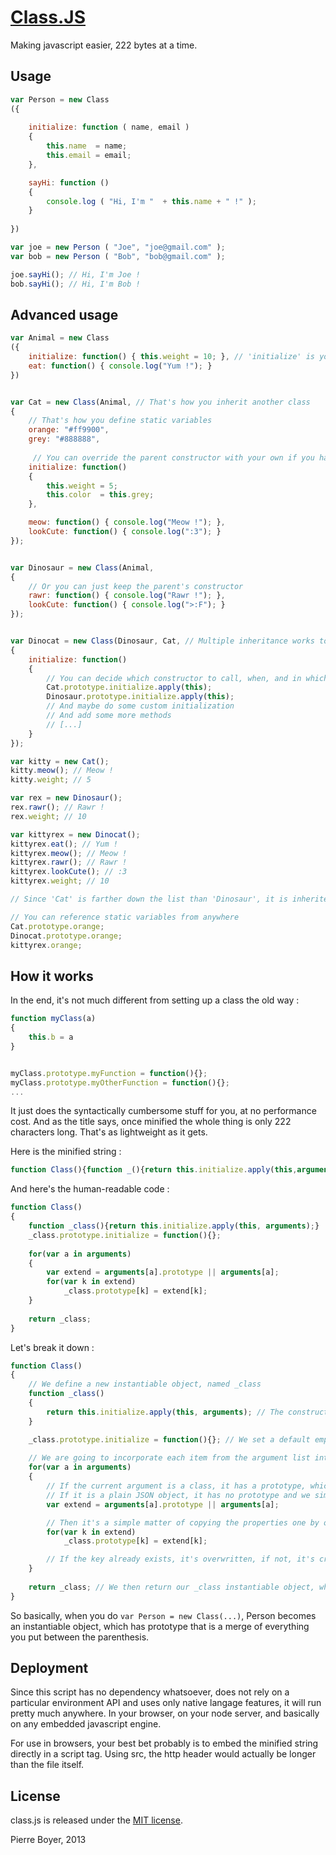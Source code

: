 [Class.JS](https://github.com/npny/class.js)
========
Making javascript easier, 222 bytes at a time.


Usage
-----

```javascript
var Person = new Class
({
  
    initialize: function ( name, email )
    {
        this.name  = name;
        this.email = email;
    },

    sayHi: function ()
    {
        console.log ( "Hi, I'm "  + this.name + " !" );
    }
  
})

var joe = new Person ( "Joe", "joe@gmail.com" );
var bob = new Person ( "Bob", "bob@gmail.com" );

joe.sayHi(); // Hi, I'm Joe !
bob.sayHi(); // Hi, I'm Bob !
```


Advanced usage
--------------

```javascript
var Animal = new Class
({
    initialize: function() { this.weight = 10; }, // 'initialize' is your constructor
    eat: function() { console.log("Yum !"); }
})


var Cat = new Class(Animal, // That's how you inherit another class
{                    
    // That's how you define static variables
    orange: "#ff9900", 
    grey: "#888888",
    
     // You can override the parent constructor with your own if you have custom initialization to do
    initialize: function() 
    {
        this.weight = 5;
        this.color  = this.grey;
    },

    meow: function() { console.log("Meow !"); },
    lookCute: function() { console.log(":3"); }
});


var Dinosaur = new Class(Animal,
{
    // Or you can just keep the parent's constructor
    rawr: function() { console.log("Rawr !"); },
    lookCute: function() { console.log(">:F"); }
});


var Dinocat = new Class(Dinosaur, Cat, // Multiple inheritance works too
{
    initialize: function()
    {
        // You can decide which constructor to call, when, and in which order
        Cat.prototype.initialize.apply(this);
        Dinosaur.prototype.initialize.apply(this);
        // And maybe do some custom initialization
        // And add some more methods
        // [...]
    }                
});

var kitty = new Cat();
kitty.meow(); // Meow !
kitty.weight; // 5

var rex = new Dinosaur();
rex.rawr(); // Rawr !
rex.weight; // 10

var kittyrex = new Dinocat();
kittyrex.eat(); // Yum !
kittyrex.meow(); // Meow !
kittyrex.rawr(); // Rawr !
kittyrex.lookCute(); // :3
kittyrex.weight; // 10

// Since 'Cat' is farther down the list than 'Dinosaur', it is inherited last, so Cat.lookCute will overwrite Dinosaur.lookCute. However, Dinosaur's constructor is called after Cat's constructor, so the last value set for weight is 10.

// You can reference static variables from anywhere
Cat.prototype.orange;
Dinocat.prototype.orange;
kittyrex.orange;
```


How it works
------------

In the end, it's not much different from setting up a class the old way :
```javascript
function myClass(a)
{
    this.b = a
}


myClass.prototype.myFunction = function(){};
myClass.prototype.myOtherFunction = function(){};
...
```

It just does the syntactically cumbersome stuff for you, at no performance cost. And as the title says, once minified the whole thing is only 222 characters long. That's as lightweight as it gets.

Here is the minified string :

```javascript
function Class(){function _(){return this.initialize.apply(this,arguments)}_.prototype.initialize=function(){};for(var a in arguments){var e=arguments[a].prototype||arguments[a];for(var k in e)_.prototype[k]=e[k]}return _}
```

And here's the human-readable code :

```javascript
function Class()
{
    function _class(){return this.initialize.apply(this, arguments);}
    _class.prototype.initialize = function(){};
    
    for(var a in arguments)
    {
        var extend = arguments[a].prototype || arguments[a];
        for(var k in extend)
            _class.prototype[k] = extend[k];
    }
        
    return _class;
}
```

Let's break it down :

```javascript
function Class()
{
    // We define a new instantiable object, named _class
    function _class()
    {
        return this.initialize.apply(this, arguments); // The constructor forwards everything to initialize. It's like a transparent call
    }

    _class.prototype.initialize = function(){}; // We set a default empty function so the call to initialize is always valid
    
    // We are going to incorporate each item from the argument list into our _class prototype
    for(var a in arguments)
    {
        // If the current argument is a class, it has a prototype, which is where methods are found, so we inherit that.
        // If it is a plain JSON object, it has no prototype and we simply use the properties.
        var extend = arguments[a].prototype || arguments[a];

        // Then it's a simple matter of copying the properties one by one (Don't worry - nothing is actually copied in memory)
        for(var k in extend)
            _class.prototype[k] = extend[k];

        // If the key already exists, it's overwritten, if not, it's created. That's why the order in which you inherit your classes is important. Rightmost arguments take precedence. Unless you have a good reason, your class definition should be the last argument, so it can override anything it inherits.
    }
        
    return _class; // We then return our _class instantiable object, which now has a fully stuffed prototype
}
```

So basically, when you do `var Person = new Class(...)`, Person becomes an instantiable object, which has prototype that is a merge of everything you put between the parenthesis.


Deployment
----------

Since this script has no dependency whatsoever, does not rely on a particular environment API and uses only native langage features, it will run pretty much anywhere. In your browser, on your node server, and basically on any embedded javascript engine.

For use in browsers, your best bet probably is to embed the minified string directly in a script tag. Using src, the http header would actually be longer than the file itself.


License
-------

class.js is released under the [MIT license](http://opensource.org/licenses/mit-license.php).

Pierre Boyer, 2013
